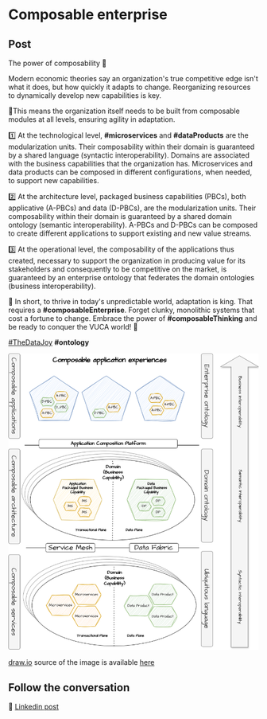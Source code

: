 # Composable enterprise

## Post

The power of composability 💪

Modern economic theories say an organization's true competitive edge isn't what it does, but how quickly it adapts to change. Reorganizing resources to dynamically develop new capabilities is key.

🧩This means the organization itself needs to be built from composable modules at all levels, ensuring agility in adaptation.

1️⃣ At the technological level, **#microservices** and **#dataProducts** are the modularization units. Their composability within their domain is guaranteed by a shared language (syntactic interoperability). Domains are associated with the business capabilities that the organization has. Microservices and data products can be composed in different configurations, when needed, to support new capabilities.

2️⃣ At the architecture level, packaged business capabilities (PBCs), both applicative (A-PBCs) and data (D-PBCs), are the modularization units. Their composability within their domain is guaranteed by a shared domain ontology (semantic interoperability). A-PBCs and D-PBCs can be composed to create different applications to support existing and new value streams.

3️⃣ At the operational level, the composability of the applications thus created, necessary to support the organization in producing value for its stakeholders and consequently to be competitive on the market, is guaranteed by an enterprise ontology that federates the domain ontologies (business interoperability).

🔵 In short, to thrive in today's unpredictable world, adaptation is king. That requires a **#composableEnterprise**. Forget clunky, monolithic systems that cost a fortune to change. Embrace the power of **#composableThinking** and be ready to conquer the VUCA world! 🚀 

[#TheDataJoy](https://www.linkedin.com/feed/hashtag/?keywords=thedatajoy) **#ontology**

![2024-P020-PBC.png](/images/2024/2024-P020-PBC.png)

[draw.io](https://app.diagrams.net/) source of the image is available [here](/images/2024/2024.drawio) 

## Follow the conversation

🔵 [Linkedin post](https://www.linkedin.com/posts/andreagioia_microservices-dataproducts-composableenterprise-activity-7166829264804294656-UzhW)
